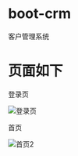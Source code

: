 # boot-crm
客户管理系统
# 页面如下

登录页

![登录页](https://user-images.githubusercontent.com/48707797/125596597-a7d0a5db-20db-480b-a66f-038014472445.png)

首页

![首页2](https://user-images.githubusercontent.com/48707797/125596580-89395669-7ca5-4630-9f2c-10e8899cdd14.png)

